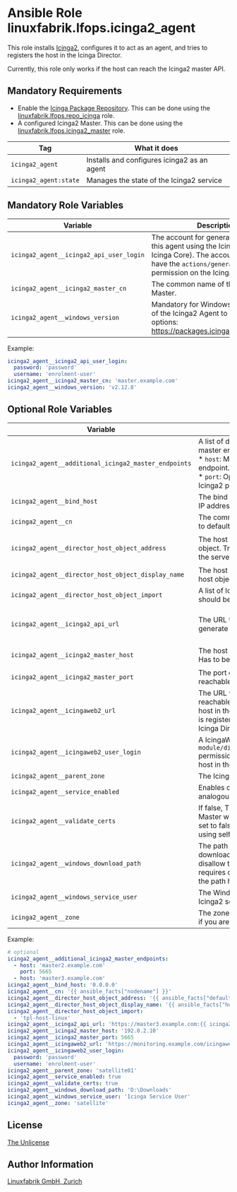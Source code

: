 # Ansible Role linuxfabrik.lfops.icinga2_agent

This role installs [Icinga2](https://icinga.com/), configures it to act as an agent, and tries to registers the host in the Icinga Director.

Currently, this role only works if the host can reach the Icinga2 master API.


## Mandatory Requirements

* Enable the [Icinga Package Repository](https://packages.icinga.com/). This can be done using the [linuxfabrik.lfops.repo_icinga](https://github.com/Linuxfabrik/lfops/tree/main/roles/repo_icinga) role.
* A configured Icinga2 Master.  This can be done using the [linuxfabrik.lfops.icinga2_master](https://github.com/Linuxfabrik/lfops/tree/main/roles/icinga2_master) role.

| Tag                   | What it does                               |
| ---                   | ------------                               |
| `icinga2_agent`       | Installs and configures icinga2 as an agent |
| `icinga2_agent:state` | Manages the state of the Icinga2 service   |


## Mandatory Role Variables

| Variable                                | Description                                                                                                                                                                              |
| --------                                | -----------                                                                                                                                                                              |
| `icinga2_agent__icinga2_api_user_login` | The account for generating a ticket for this agent using the Icinga2 API (API of Icinga Core). The account needs to have the `actions/generate-ticket` permission on the Icinga2 Master. |
| `icinga2_agent__icinga2_master_cn`      | The common name of the Icinga2 Master.                                                                                                                                                   |
| `icinga2_agent__windows_version`        | Mandatory for Windows. The version of the Icinga2 Agent to install. Possible options: https://packages.icinga.com/windows/.                                                              |

Example:
```yaml
icinga2_agent__icinga2_api_user_login:
  password: 'password'
  username: 'enrolment-user'
icinga2_agent__icinga2_master_cn: 'master.example.com'
icinga2_agent__windows_version: 'v2.12.8'
```


## Optional Role Variables

| Variable | Description | Default Value |
| -------- | ----------- | ------------- |
| `icinga2_agent__additional_icinga2_master_endpoints` | A list of dictionaries with additional Icinga2 master endpoints. Subkeys: <br> * `host`: Mandatory, string. Host of the master endpoint. <br> * `port`: Optional, string. Defaults to 5665. The Icinga2 port of the endpoint. | `[]` |
| `icinga2_agent__bind_host` | The bind host. This allows restricting on which IP addresses the Agent is listening. | unset |
| `icinga2_agent__cn` | The common name of the Icinga2 Agent. Tries to default to the FQDN of the server. | `'{{ ansible_facts["nodename"] }}'` |
| `icinga2_agent__director_host_object_address` | The host address of the Icinga Director host object. Tries to default to the IPv4 address of the server. | `'{{ ansible_facts["ip_addresses"][0] }}'` for Windows, else `{{ ansible_facts["default_ipv4"]["address"] }}` |
| `icinga2_agent__director_host_object_display_name` | The host display name of the Icinga Director host object. Tries to default to the hostname. | `'{{ ansible_facts["hostname"] }}'` |
| `icinga2_agent__director_host_object_import` | A list of Icinga Director host templates which should be imported for this server. | `['tpl-host-windows']` for Windows, else `['tpl-host-linux']` |
| `icinga2_agent__icinga2_api_url` | The URL to the Icinga2 API. Will be used to generate the ticket for the agent certificate. | `'https://{{ icinga2_agent__icinga2_master_host }}:{{ icinga2_agent__icinga2_master_port }}'` |
| `icinga2_agent__icinga2_master_host`    | The host where the Icinga2 Master is running. Has to be reachable from the Agent. | `'{{ icinga2_agent__icinga2_master_cn }}'` |
| `icinga2_agent__icinga2_master_port` | The port on which the Icinga2 master is reachable. | `5665` |
| `icinga2_agent__icingaweb2_url` | The URL where the IcingaWeb2 (the API) is reachable. This will be used to register the host in the Icinga Director (otherwise the host is registered in Icinga Core, but not visible in Icinga Director). | `'https://{{ icinga2_agent__icinga2_master_host }}/icingaweb2'` |
| `icinga2_agent__icingaweb2_user_login` | A IcingaWeb2 user with `module/director,director/api,director/hosts` permissions. This will be used to register the host in the Icinga Director. | unset |
| `icinga2_agent__parent_zone` | The Icinga2 parent zone of the host. | `'master'` |
| `icinga2_agent__service_enabled` | Enables or disables the Icinga2 service, analogous to `systemctl enable/disable --now`. | `true` |
| `icinga2_agent__validate_certs` | If false, TLS certificates offered by the Icinga Master will not be validated. This should only set to false used on personally controlled sites using self-signed certificates. | `false` |
| `icinga2_agent__windows_download_path` | The path where the Icinga2.exe will be downloaded to. Certain Windows versions disallow the creation of files in `C:` which requires one to adjust this setting. Note that the path has to exist. | `C:` |
| `icinga2_agent__windows_service_user` | The Windows user account under which the Icinga2 service will be run. | `'NT AUTHORITY\SYSTEM'` |
| `icinga2_agent__zone` | The zone of the agent (endpoint). Change this if you are installing a satellite. | `'{{ icinga2_agent__cn }}'` |

Example:
```yaml
# optional
icinga2_agent__additional_icinga2_master_endpoints:
  - host: 'master2.example.com'
    port: 5665
  - host: 'master3.example.com'
icinga2_agent__bind_host: '0.0.0.0'
icinga2_agent__cn: '{{ ansible_facts["nodename"] }}'
icinga2_agent__director_host_object_address: '{{ ansible_facts["default_ipv4"]["address"] }}'
icinga2_agent__director_host_object_display_name: '{{ ansible_facts["hostname"] }}'
icinga2_agent__director_host_object_import:
  - 'tpl-host-linux'
icinga2_agent__icinga2_api_url: 'https://master3.example.com:{{ icinga2_agent__icinga2_master_port }}'
icinga2_agent__icinga2_master_host: '192.0.2.10'
icinga2_agent__icinga2_master_port: 5665
icinga2_agent__icingaweb2_url: 'https://monitoring.example.com/icingaweb2'
icinga2_agent__icingaweb2_user_login:
  password: 'password'
  username: 'enrolment-user'
icinga2_agent__parent_zone: 'satellite01'
icinga2_agent__service_enabled: true
icinga2_agent__validate_certs: true
icinga2_agent__windows_download_path: 'D:\Downloads'
icinga2_agent__windows_service_user: 'Icinga Service User'
icinga2_agent__zone: 'satellite'
```


## License

[The Unlicense](https://unlicense.org/)


## Author Information

[Linuxfabrik GmbH, Zurich](https://www.linuxfabrik.ch)
